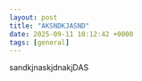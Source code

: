 ```yaml
---
layout: post
title: "AKSNDKJASND"
date: 2025-09-11 10:12:42 +0000
tags: [general]
---
```


sandkjnaskjdnakjDAS

